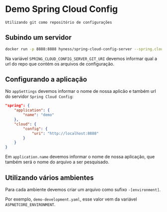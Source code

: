 # Demo Spring Cloud Config

    Utilizando git como repositório de configurações


## Subindo um servidor

```bash
docker run -p 8888:8888 hyness/spring-cloud-config-server --spring.cloud.config.server.git.uri=https://github.com/alefcarlos/demo-spring-cloud-config --spring.cloud.config.server.git.searchPaths='config/{application}/{profile}'
```

Na variável `SPRING_CLOUD_CONFIG_SERVER_GIT_URI` devemos informar qual a url do repo que contém os arquivos de configuração.

## Configurando a aplicação

No `appSettings` devemos informar o nome de nossa aplicão e também url do servidor `Spring Cloud Config`:

```json
"spring": {
    "application": {
        "name": "demo"
    },
    "cloud": {
        "config": {
            "uri": "http://localhost:8888"
        }
    }
}
```

Em `application.name` devemos informar o nome de nossa aplicação, que também será o nome do arquivo a ser pesquisado.

## Utilizando vários ambientes

Para cada ambiente devemos criar um arquivo como sufixo `-[environment]`.

Por exemplo, `demo-development.yaml`, esse valor vem da variável `ASPNETCORE_ENVIRONMENT`.